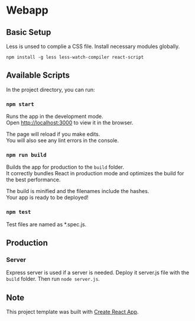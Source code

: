 # Webapp

## Basic Setup

Less is unsed to complie a CSS file. Install necessary modules globally.

```
npm install -g less less-watch-compiler react-script
```

## Available Scripts

In the project directory, you can run:

### `npm start`

Runs the app in the development mode.<br>
Open [http://localhost:3000](http://localhost:3000) to view it in the browser.

The page will reload if you make edits.<br>
You will also see any lint errors in the console.

### `npm run build`

Builds the app for production to the `build` folder.<br>
It correctly bundles React in production mode and optimizes the build for the best performance.

The build is minified and the filenames include the hashes.<br>
Your app is ready to be deployed!

### `npm test`

Test files are named as *.spec.js.

## Production

### Server

Express server is used if a server is needed. Deploy it server.js file with the `build` folder. Then run ```node server.js```.

## Note
This project template was built with [Create React App](https://github.com/facebookincubator/create-react-app).


